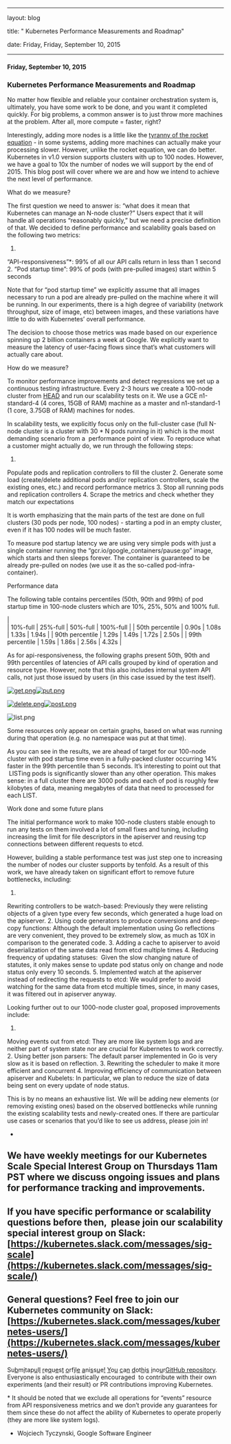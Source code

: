 ---

   layout: blog

   title:  " Kubernetes Performance Measurements and Roadmap" 

   date:   Friday,  Friday, September 10, 2015 
 

   --- 
#### Friday, September 10, 2015 
### Kubernetes Performance Measurements and Roadmap 
No matter how flexible and reliable your container orchestration system is, ultimately, you have some work to be done, and you want it completed quickly. For big problems, a common answer is to just throw more machines at the problem. After all, more compute = faster, right?
  
  

Interestingly, adding more nodes is a little like the [tyranny of the rocket equation](http://www.nasa.gov/mission_pages/station/expeditions/expedition30/tryanny.html) - in some systems, adding more machines can actually make your processing slower. However, unlike the rocket equation, we can do better. Kubernetes in v1.0 version supports clusters with up to 100 nodes. However, we have a goal to 10x the number of nodes we will support by the end of 2015. This blog post will cover where we are and how we intend to achieve the next level of performance.
  
  

What do we measure?

The first question we need to answer is: “what does it mean that Kubernetes can manage an N-node cluster?” Users expect that it will handle all operations “reasonably quickly,” but we need a precise definition of that. We decided to define performance and scalability goals based on the following two metrics:

1. 
“API-responsiveness”\*: 99% of all our API calls return in less than 1 second
2. 
“Pod startup time”: 99% of pods (with pre-pulled images) start within 5 seconds
  
  

Note that for “pod startup time” we explicitly assume that all images necessary to run a pod are already pre-pulled on the machine where it will be running. In our experiments, there is a high degree of variability (network throughput, size of image, etc) between images, and these variations have little to do with Kubernetes’ overall performance. 
  
  

The decision to choose those metrics was made based on our experience spinning up 2 billion containers a week at Google. We explicitly want to measure the latency of user-facing flows since that’s what customers will actually care about.
  
  

How do we measure?

To monitor performance improvements and detect regressions we set up a continuous testing infrastructure. Every 2-3 hours we create a 100-node cluster from [HEAD](https://github.com/kubernetes/kubernetes) and run our scalability tests on it. We use a GCE n1-standard-4 (4 cores, 15GB of RAM) machine as a master and n1-standard-1 (1 core, 3.75GB of RAM) machines for nodes. 
  
  

In scalability tests, we explicitly focus only on the full-cluster case (full N-node cluster is a cluster with 30 \* N pods running in it) which is the most demanding scenario from a &nbsp;performance point of view. To reproduce what a customer might actually do, we run through the following steps:

1. 
Populate pods and replication controllers to fill the cluster
2. 
Generate some load (create/delete additional pods and/or replication controllers, scale the existing ones, etc.) and record performance metrics
3. 
Stop all running pods and replication controllers
4. 
Scrape the metrics and check whether they match our expectations
  
  

It is worth emphasizing that the main parts of the test are done on full clusters (30 pods per node, 100 nodes) - starting a pod in an empty cluster, even if it has 100 nodes will be much faster.
  
  

To measure pod startup latency we are using very simple pods with just a single container running the “gcr.io/google\_containers/pause:go” image, which starts and then sleeps forever. The container is guaranteed to be already pre-pulled on nodes (we use it as the so-called pod-infra-container).
  
  

Performance data

The following table contains percentiles (50th, 90th and 99th) of pod startup time in 100-node clusters which are 10%, 25%, 50% and 100% full.
  
  

|   
 | 
10%-full
 | 
25%-full
 | 
50%-full
 | 
100%-full
 |
| 
50th percentile
 | 
0.90s
 | 
1.08s
 | 
1.33s
 | 
1.94s
 |
| 
90th percentile
 | 
1.29s
 | 
1.49s
 | 
1.72s
 | 
2.50s
 |
| 
99th percentile
 | 
1.59s
 | 
1.86s
 | 
2.56s
 | 
4.32s
 |

  
  

As for api-responsiveness, the following graphs present 50th, 90th and 99th percentiles of latencies of API calls grouped by kind of operation and resource type. However, note that this also includes internal system API calls, not just those issued by users (in this case issued by the test itself).

  

[![get.png](https://lh4.googleusercontent.com/NrKLoz2iB-TNdOxISL7OcqquCKL-MijDBCokf-u4ASAqgmo6zT7ZU24mXDvIwUUlRsFSsL3KF17dEAfUT41TSgNPvId5HN5ELQTXJSSBF0dp9EOccx4Y4WZ9fC9v9B_kCA=s1600)](https://lh4.googleusercontent.com/NrKLoz2iB-TNdOxISL7OcqquCKL-MijDBCokf-u4ASAqgmo6zT7ZU24mXDvIwUUlRsFSsL3KF17dEAfUT41TSgNPvId5HN5ELQTXJSSBF0dp9EOccx4Y4WZ9fC9v9B_kCA=s1600)[![put.png](https://lh4.googleusercontent.com/53AtIdoGQ477Ju0FD4S76xbZs490JnmibhSZh67aq1-MU4Jw4B-7FBgzvFoJXHcAMeSU9r3bzJHpBFAfcSf7FIS3JGZ4TiAiHucyjH3ErrarKrwYNFopvxYSBo0qxP-U0w=s1600)](https://lh4.googleusercontent.com/53AtIdoGQ477Ju0FD4S76xbZs490JnmibhSZh67aq1-MU4Jw4B-7FBgzvFoJXHcAMeSU9r3bzJHpBFAfcSf7FIS3JGZ4TiAiHucyjH3ErrarKrwYNFopvxYSBo0qxP-U0w=s1600)

  

[![delete.png](https://lh4.googleusercontent.com/-wsLEXPfgtXNlu-pDfM4c0Qvr8lU7-G2w_nSgVeqg04D7RnhgSzg6Z5-mVmIYOzTWF7XaJ0zsDZBBlyZLqj4R1fkwWq-uaKJJI8xLAQ1gYWbh5qKXr5-rzkjm6CT3kBU=s1600)](https://lh4.googleusercontent.com/-wsLEXPfgtXNlu-pDfM4c0Qvr8lU7-G2w_nSgVeqg04D7RnhgSzg6Z5-mVmIYOzTWF7XaJ0zsDZBBlyZLqj4R1fkwWq-uaKJJI8xLAQ1gYWbh5qKXr5-rzkjm6CT3kBU=s1600)[![post.png](https://lh6.googleusercontent.com/It8dH6iM2ZPypZ99KSUo_kJY4DnR2QD8yGJj26TiZ3U4owyf-WXoxrDfBAc1hcSn3i3LuxE3KGlUzQOaPgH6XVjSAU9Z2zMfZCKFAxEGtuCQiKlJPX4vH2JgQf3h1BXMRJQ=s1600)](https://lh6.googleusercontent.com/It8dH6iM2ZPypZ99KSUo_kJY4DnR2QD8yGJj26TiZ3U4owyf-WXoxrDfBAc1hcSn3i3LuxE3KGlUzQOaPgH6XVjSAU9Z2zMfZCKFAxEGtuCQiKlJPX4vH2JgQf3h1BXMRJQ=s1600)

 ![list.png](https://lh6.googleusercontent.com/6Gy-UKBZUoEwJ9iFytq-k_wrdvh6FsTJexSpn6nNnBwOvxv-Sp6PV7vmArCL22MUkz0tWH7MxhaIc-JE8YpEc0X4nDUMn-cKWF3ANHtgd2aJ5t3osoaezDe_xqjpi748Cbw=s1600)
  
  

Some resources only appear on certain graphs, based on what was running during that operation (e.g. no namespace was put at that time).
  
  

As you can see in the results, we are ahead of target for our 100-node cluster with pod startup time even in a fully-packed cluster occurring 14% faster in the 99th percentile than 5 seconds. It’s interesting to point out that &nbsp;LISTing pods is significantly slower than any other operation. This makes sense: in a full cluster there are 3000 pods and each of pod is roughly few kilobytes of data, meaning megabytes of data that need to processed for each LIST.
  
  

Work done and some future plans

The initial performance work to make 100-node clusters stable enough to run any tests on them involved a lot of small fixes and tuning, including increasing the limit for file descriptors in the apiserver and reusing tcp connections between different requests to etcd.
  
  

However, building a stable performance test was just step one to increasing the number of nodes our cluster supports by tenfold. As a result of this work, we have already taken on significant effort to remove future bottlenecks, including:

1. 
Rewriting controllers to be watch-based: Previously they were relisting objects of a given type every few seconds, which generated a huge load on the apiserver.
2. 
Using code generators to produce conversions and deep-copy functions: Although the default implementation using Go reflections are very convenient, they proved to be extremely slow, as much as 10X in comparison to the generated code.
3. 
Adding a cache to apiserver to avoid deserialization of the same data read from etcd multiple times
4. 
Reducing frequency of updating statuses: &nbsp;Given the slow changing nature of statutes, it only makes sense to update pod status only on change and node status only every 10 seconds.
5. 
Implemented watch at the apiserver instead of redirecting the requests to etcd: We would prefer to avoid watching for the same data from etcd multiple times, since, in many cases, it was filtered out in apiserver anyway.
  
  

Looking further out to our 1000-node cluster goal, proposed improvements include:

1. 
Moving events out from etcd: They are more like system logs and are neither part of system state nor are crucial for Kubernetes to work correctly.
2. 
Using better json parsers: The default parser implemented in Go is very slow as it is based on reflection.
3. 
Rewriting the scheduler to make it more efficient and concurrent
4. 
Improving efficiency of communication between apiserver and Kubelets: In particular, we plan to reduce the size of data being sent on every update of node status.
  
  

This is by no means an exhaustive list. We will be adding new elements (or removing existing ones) based on the observed bottlenecks while running the existing scalability tests and newly-created ones. If there are particular use cases or scenarios that you’d like to see us address, please join in!
  
  

- 
 We have weekly meetings for our Kubernetes Scale Special Interest Group on Thursdays 11am PST where we discuss ongoing issues and plans for performance tracking and improvements.
- 
If you have specific performance or scalability questions before then, &nbsp;please join our scalability special interest group on Slack: [https://kubernetes.slack.com/messages/sig-scale](https://kubernetes.slack.com/messages/sig-scale/)
- 
General questions? Feel free to join our Kubernetes community on Slack: [https://kubernetes.slack.com/messages/kubernetes-users/](https://kubernetes.slack.com/messages/kubernetes-users/)
- 
Su[b](https://kubernetes.slack.com/messages/sig-scale/)m[i](https://kubernetes.slack.com/messages/sig-scale/)t[](https://kubernetes.slack.com/messages/sig-scale/)a[](https://kubernetes.slack.com/messages/sig-scale/)p[u](https://kubernetes.slack.com/messages/sig-scale/)l[l](https://kubernetes.slack.com/messages/sig-scale/) [r](https://kubernetes.slack.com/messages/sig-scale/)e[q](https://kubernetes.slack.com/messages/sig-scale/)u[e](https://kubernetes.slack.com/messages/sig-scale/)s[t](https://kubernetes.slack.com/messages/sig-scale/) [o](https://kubernetes.slack.com/messages/sig-scale/)r[](https://kubernetes.slack.com/messages/sig-scale/)f[i](https://kubernetes.slack.com/messages/sig-scale/)l[e](https://kubernetes.slack.com/messages/sig-scale/) [a](https://kubernetes.slack.com/messages/sig-scale/)n[](https://kubernetes.slack.com/messages/sig-scale/)i[s](https://kubernetes.slack.com/messages/sig-scale/)s[u](https://kubernetes.slack.com/messages/sig-scale/)e[!](https://kubernetes.slack.com/messages/sig-scale/) [Y](https://kubernetes.slack.com/messages/sig-scale/)o[u](https://kubernetes.slack.com/messages/sig-scale/) [c](https://kubernetes.slack.com/messages/sig-scale/)a[n](https://kubernetes.slack.com/messages/sig-scale/) [d](https://kubernetes.slack.com/messages/sig-scale/)o[](https://kubernetes.slack.com/messages/sig-scale/)t[h](https://kubernetes.slack.com/messages/sig-scale/)i[s](https://kubernetes.slack.com/messages/sig-scale/) [i](https://kubernetes.slack.com/messages/sig-scale/)n[](https://kubernetes.slack.com/messages/sig-scale/)o[u](https://kubernetes.slack.com/messages/sig-scale/)r[](https://kubernetes.slack.com/messages/sig-scale/)[GitHub repository](https://github.com/kubernetes/kubernetes). Everyone is also enthusiastically encouraged &nbsp;to contribute with their own experiments (and their result) or PR contributions improving Kubernetes.
  
\* It should be noted that we exclude all operations for “events” resource from API responsiveness metrics and we don’t provide any guarantees for them since these do not affect the ability of Kubernetes to operate properly (they are more like system logs).  
  
 - Wojciech Tyczynski, Google Software Engineer